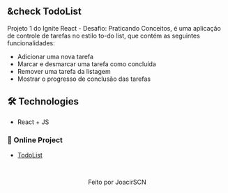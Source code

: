 ## &check TodoList
Projeto 1 do Ignite React - Desafio: Praticando Conceitos, é uma aplicação de controle de tarefas no estilo to-do list, que contém as seguintes funcionalidades:
  - Adicionar uma nova tarefa
  - Marcar e desmarcar uma tarefa como concluída
  - Remover uma tarefa da listagem
  - Mostrar o progresso de conclusão das tarefas

## 🛠️ Technologies

* React + JS

### 🔗 Online Project
* [TodoList](https://todo-list-lilac-tau.vercel.app/)

&nbsp;

<p align="center">Feito por JoacirSCN</p>
